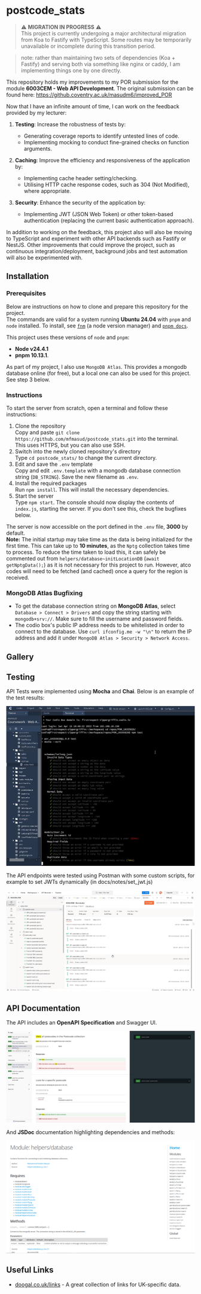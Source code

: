 # postcode_stats

> ⚠️ **MIGRATION IN PROGRESS** ⚠️  
> This project is currently undergoing a major architectural migration from Koa to Fastify with TypeScript. Some routes may be temporarily unavailable or incomplete during this transition period.

> note: rather than maintaining two sets of dependencies (Koa + Fastify) and serving both via something like nginx or caddy, I am implementing things one by one directly.

This repository holds my improvements to my POR submission for the module **6003CEM - Web API Development**. The original submission can be found here: https://github.coventry.ac.uk/masudm6/improved_POR

Now that I have an infinite amount of time, I can work on the feedback provided by my lecturer:

1. **Testing**: Increase the robustness of tests by:
   - Generating coverage reports to identify untested lines of code.
   - Implementing mocking to conduct fine-grained checks on function arguments.

2. **Caching**: Improve the efficiency and responsiveness of the application by:
   - Implementing cache header setting/checking.
   - Utilising HTTP cache response codes, such as 304 (Not Modified), where appropriate.

3. **Security**: Enhance the security of the application by:
   - Implementing JWT (JSON Web Token) or other token-based authentication (replacing the current basic authentication approach).

In addition to working on the feedback, this project also will also be moving to TypeScript and experiment with other API backends such as Fastify or NestJS. Other improvements that could improve the project, such as continuous integration/deployment, background jobs and test automation will also be experimented with.

## Installation

### Prerequisites
Below are instructions on how to clone and prepare this repository for the project.  
The commands are valid for a system running **Ubuntu 24.04** with `pnpm` and `node` installed. To install, see [`fnm`](https://github.com/Schniz/fnm) (a node version manager) and [`pnpm docs`](https://pnpm.io/installation).

This project uses these versions of `node` and `pnpm`:  
- **Node v24.4.1**
- **pnpm 10.13.1**.

As part of my project, I also use `MongoDB Atlas`. This provides a mongodb database online (for free), but a local one can also be used for this project. See step 3 below.

### Instructions
To start the server from scratch, open a terminal and follow these instructions:
1. Clone the repository  
   Copy and paste `git clone https://github.com/mfmasud/postcode_stats.git` into the terminal.  
   This uses HTTPS, but you can also use SSH.
2. Switch into the newly cloned repository's directory  
   Type `cd postcode_stats/` to change the current directory.
3. Edit and save the `.env` template  
   Copy and edit `.env.template` with a mongodb database connection string (`DB_STRING`). Save the new filename as `.env`.
4. Install the required packages  
   Run `npm install`. This will install the necessary dependencies.
5. Start the server  
   Type `npm start`. The console should now display the contents of `index.js`, starting the server. If you don't see this, check the bugfixes below.

The server is now accessible on the port defined in the `.env` file, **3000** by default.  
**Note:** The initial startup may take time as the data is being initialized for the first time. This can take up to **10 minutes**, as the `Nptg` collection takes time to process. To reduce the time taken to load this, it can safely be commented out from `helpers/database~initLocationDB` (`await getNptgData();`) as it is not necessary for this project to run. However, atco codes will need to be fetched (and cached) once a query for the region is received.


### MongoDB Atlas Bugfixing
- To get the database connection string on **MongoDB Atlas**, select `Database > Connect > Drivers` and copy the string starting with `mongodb+srv://`. Make sure to fill the username and password fields.
- The codio box's public IP address needs to be whitelisted in order to connect to the database. Use `curl ifconfig.me -w "\n"` to return the IP address and add it under `MongoDB Atlas > Security > Network Access`.

## Gallery

## Testing
API Tests were implemented using **Mocha** and **Chai**. Below is an example of the test results:

![Mocha Test Results](./docs/images/6003cem_mocha.png)

The API endpoints were tested using Postman with some custom scripts, for example to set JWTs dynamically (in docs/notes/set_jwt.js)

![Postman Test Results](./docs/images/6003cem_postman.png)

## API Documentation
The API includes an **OpenAPI Specification** and Swagger UI.

![OpenAPI Documentation](./docs/images/6003cem_openapi_specification.png)

And **JSDoc** documentation highlighting dependencies and methods:

![JSDoc Documentation](./docs/images/6003cem_jsdoc.png)

## Useful Links

- [doogal.co.uk/links](https://www.doogal.co.uk/links) - A great collection of links for UK-specific data.
